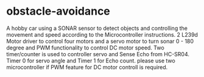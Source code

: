 # obstacle-avoidance
A hobby car using a SONAR sensor to detect objects and controlling the movement and speed according to the Microcontroller instructions.
2 L239d Motor driver to control four motors and a servo motor to turn sonar 0 - 180 degree and PWM functionality to control DC motor speed.
Two timer/counter is used to controller servo and Sense Echo from HC-SR04.
Timer 0 for servo angle and Timer 1 for Echo count.
please use two microcontroller if PWM feature for DC motor controll is required.
